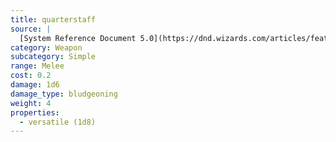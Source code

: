 ```yaml
---
title: quarterstaff
source: |
  [System Reference Document 5.0](https://dnd.wizards.com/articles/features/systems-reference-document-srd)
category: Weapon
subcategory: Simple
range: Melee
cost: 0.2
damage: 1d6
damage_type: bludgeoning
weight: 4
properties:
  - versatile (1d8)
---
```

